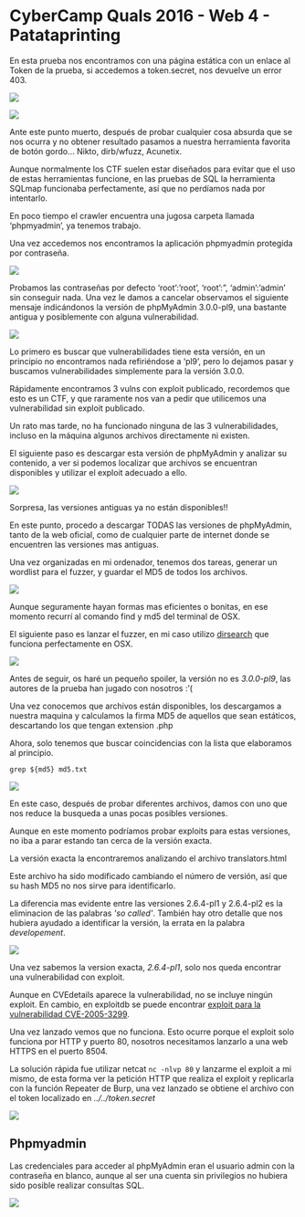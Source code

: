 # CyberCamp Quals 2016 - Web 4 - Patataprinting

En esta prueba nos encontramos con una página estática con un enlace al Token de la prueba, si accedemos a token.secret, nos devuelve un error 403.

![](img/01-index.png)

![](img/02-token403.png)

Ante este punto muerto, después de probar cualquier cosa absurda que se nos ocurra y no obtener resultado pasamos a nuestra herramienta favorita de botón gordo… Nikto, dirb/wfuzz, Acunetix.

Aunque normalmente los CTF suelen estar diseñados para evitar que el uso de estas herramientas funcione, en las pruebas de SQL la herramienta SQLmap funcionaba perfectamente, así que no perdíamos nada por intentarlo.

En poco tiempo el crawler encuentra una jugosa carpeta llamada ‘phpmyadmin’, ya tenemos trabajo.

Una vez accedemos nos encontramos la aplicación phpmyadmin protegida por contraseña.

![](img/03-phpmyadmin-login.png)

Probamos las contraseñas por defecto ‘root’:’root’, ‘root’:”, ‘admin’:’admin’ sin conseguir nada. Una vez le damos a cancelar observamos el siguiente mensaje indicándonos la versión de phpMyAdmin 3.0.0-pl9, una bastante antigua y posiblemente con alguna vulnerabilidad.

![](img/04-phpmyadmin-version.png)

Lo primero es buscar que vulnerabilidades tiene esta versión, en un principio no encontramos nada refiriéndose a ‘pl9’, pero lo dejamos pasar y buscamos vulnerabilidades simplemente para la versión 3.0.0.

Rápidamente encontramos 3 vulns con exploit publicado, recordemos que esto es un CTF, y que raramente nos van a pedir que utilicemos una vulnerabilidad sin exploit publicado.

Un rato mas tarde, no ha funcionado ninguna de las 3 vulnerabilidades, incluso en la máquina algunos archivos directamente ni existen.

El siguiente paso es descargar esta versión de phpMyAdmin y analizar su contenido, a ver si podemos localizar que archivos se encuentran disponibles y utilizar el exploit adecuado a ello.

![](img/05-phpmyadmin-nodisp.png)

Sorpresa, las versiones antiguas ya no están disponibles!!

En este punto, procedo a descargar TODAS las versiones de phpMyAdmin, tanto de la web oficial, como de cualquier parte de internet donde se encuentren las versiones mas antiguas.

Una vez organizadas en mi ordenador, tenemos dos tareas, generar un wordlist para el fuzzer, y guardar el MD5 de todos los archivos.

![](img/06-phpmyadmin-versiones.png)

Aunque seguramente hayan formas mas eficientes o bonitas, en ese momento recurrí al comando find y md5 del terminal de OSX.

El siguiente paso es lanzar el fuzzer, en mi caso utilizo [dirsearch](https://github.com/maurosoria/dirsearch) que funciona perfectamente en OSX.

![](img/07-dirsearch.png)

Antes de seguir, os haré un pequeño spoiler, la versión no es *3.0.0-pl9*, las autores de la prueba han jugado con nosotros :’(

Una vez conocemos que archivos están disponibles, los descargamos a nuestra maquina y calculamos la firma MD5 de aquellos que sean estáticos, descartando los que tengan extension .php

Ahora, solo tenemos que buscar coincidencias con la lista que elaboramos al principio.

`grep ${md5} md5.txt`

![](img/08-md5-upgrade.png)

En este caso, después de probar diferentes archivos, damos con uno que nos reduce la busqueda a unas pocas posibles versiones.

Aunque en este momento podríamos probar exploits para estas versiones, no iba a parar estando tan cerca de la versión exacta.

La versión exacta la encontraremos analizando el archivo translators.html

Este archivo ha sido modificado cambiando el número de versión, así que su hash MD5 no nos sirve para identificarlo.

La diferencia mas evidente entre las versiones 2.6.4-pl1 y 2.6.4-pl2 es la eliminacion de las palabras *'so called'*. También hay otro detalle que nos hubiera ayudado a identificar la versión, la errata en la palabra *developement*.

![](img/09-translators.png)

Una vez sabemos la version exacta, *2.6.4-pl1*, solo nos queda encontrar una vulnerabilidad con exploit.

Aunque en CVEdetails aparece la vulnerabilidad, no se incluye ningún exploit. En cambio, en exploitdb se puede encontrar [exploit para la vulnerabilidad CVE-2005-3299](https://www.exploit-db.com/exploits/1244/).

Una vez lanzado vemos que no funciona. Esto ocurre porque el exploit solo funciona por HTTP y puerto 80, nosotros necesitamos lanzarlo a una web HTTPS en el puerto 8504.

La solución rápida fue utilizar netcat `nc -nlvp 80` y lanzarme el exploit a mi mismo, de esta forma ver la petición HTTP que realiza el exploit y replicarla con la función Repeater de Burp, una vez lanzado se obtiene el archivo con el token localizado en *../../token.secret*

![](img/10-solucion.png)


## Phpmyadmin

Las credenciales para acceder al phpMyAdmin eran el usuario admin con la contraseña en blanco, aunque al ser una cuenta sin privilegios no hubiera sido posible realizar consultas SQL.

![](img/11-phpmyadmin.png)


